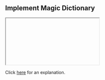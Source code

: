 ##  Implement Magic Dictionary 

<iframe></iframe>

Click [here](Explanation.md) for an explanation.

